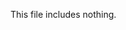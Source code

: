 <!-- >>>>>> BEGIN GENERATED FILE: SOURCE C:/Users/Burdette/Documents/GitHub/markdown_helper/test/include/templates/nothing_nothing.md -->
<!-- DO NOT EDIT -->
This file includes nothing.
<!-- <<<<<< END GENERATED FILE: SOURCE C:/Users/Burdette/Documents/GitHub/markdown_helper/test/include/templates/nothing_nothing.md -->
